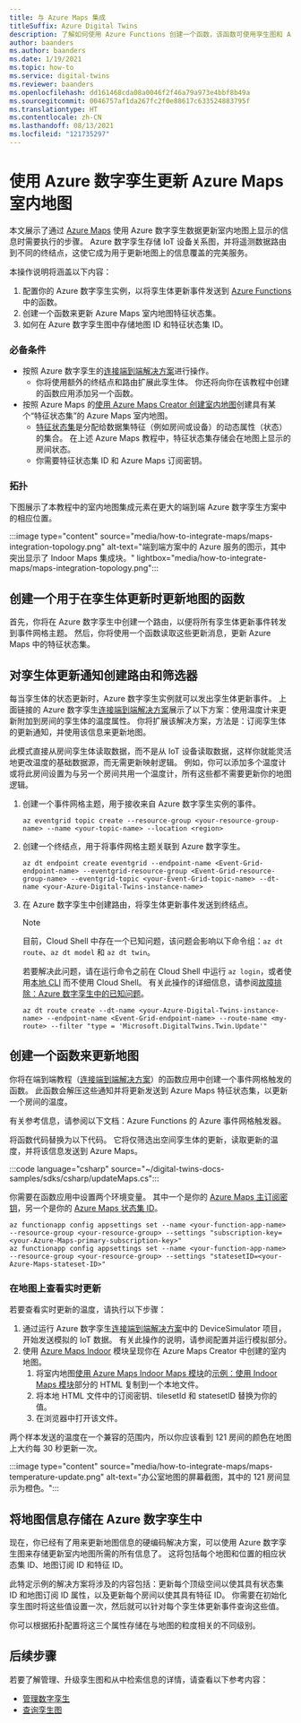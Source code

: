 ```yaml
---
title: 与 Azure Maps 集成
titleSuffix: Azure Digital Twins
description: 了解如何使用 Azure Functions 创建一个函数，该函数可使用孪生图和 Azure 数字孪生通知来更新 Azure Maps 室内地图。
author: baanders
ms.author: baanders
ms.date: 1/19/2021
ms.topic: how-to
ms.service: digital-twins
ms.reviewer: baanders
ms.openlocfilehash: dd161468cda08a0046f2f46a79a973e4bbf8b49a
ms.sourcegitcommit: 0046757af1da267fc2f0e88617c633524883795f
ms.translationtype: HT
ms.contentlocale: zh-CN
ms.lasthandoff: 08/13/2021
ms.locfileid: "121735297"
---
```

# <a name="use-azure-digital-twins-to-update-an-azure-maps-indoor-map"></a>使用 Azure 数字孪生更新 Azure Maps 室内地图

本文展示了通过 [Azure Maps](../azure-maps/about-azure-maps.md) 使用 Azure 数字孪生数据更新室内地图上显示的信息时需要执行的步骤。 Azure 数字孪生存储 IoT 设备关系图，并将遥测数据路由到不同的终结点，这使它成为用于更新地图上的信息覆盖的完美服务。

本操作说明将涵盖以下内容：

1. 配置你的 Azure 数字孪生实例，以将孪生体更新事件发送到 [Azure Functions](../azure-functions/functions-overview.md) 中的函数。
2. 创建一个函数来更新 Azure Maps 室内地图特征状态集。
3. 如何在 Azure 数字孪生图中存储地图 ID 和特征状态集 ID。

### <a name="prerequisites"></a>必备条件

* 按照 Azure 数字孪生的[连接端到端解决方案](./tutorial-end-to-end.md)进行操作。
    * 你将使用额外的终结点和路由扩展此孪生体。 你还将向你在该教程中创建的函数应用添加另一个函数。 
* 按照 Azure Maps 的[使用 Azure Maps Creator 创建室内地图](../azure-maps/tutorial-creator-indoor-maps.md)创建具有某个“特征状态集”的 Azure Maps 室内地图。
    * [特征状态集](../azure-maps/creator-indoor-maps.md#feature-statesets)是分配给数据集特征（例如房间或设备）的动态属性（状态）的集合。 在上述 Azure Maps 教程中，特征状态集存储会在地图上显示的房间状态。
    * 你需要特征状态集 ID 和 Azure Maps 订阅密钥。

### <a name="topology"></a>拓扑

下图展示了本教程中的室内地图集成元素在更大的端到端 Azure 数字孪生方案中的相应位置。

:::image type="content" source="media/how-to-integrate-maps/maps-integration-topology.png" alt-text="端到端方案中的 Azure 服务的图示，其中突出显示了 Indoor Maps 集成块。" lightbox="media/how-to-integrate-maps/maps-integration-topology.png":::

## <a name="create-a-function-to-update-a-map-when-twins-update"></a>创建一个用于在孪生体更新时更新地图的函数

首先，你将在 Azure 数字孪生中创建一个路由，以便将所有孪生体更新事件转发到事件网格主题。 然后，你将使用一个函数读取这些更新消息，更新 Azure Maps 中的特征状态集。 

## <a name="create-a-route-and-filter-to-twin-update-notifications"></a>对孪生体更新通知创建路由和筛选器

每当孪生体的状态更新时，Azure 数字孪生实例就可以发出孪生体更新事件。 上面链接的 Azure 数字孪生[连接端到端解决方案](./tutorial-end-to-end.md)展示了以下方案：使用温度计来更新附加到房间的孪生体的温度属性。 你将扩展该解决方案，方法是：订阅孪生体的更新通知，并使用该信息来更新地图。

此模式直接从房间孪生体读取数据，而不是从 IoT 设备读取数据，这样你就能灵活地更改温度的基础数据源，而无需更新映射逻辑。 例如，你可以添加多个温度计或将此房间设置为与另一个房间共用一个温度计，所有这些都不需要更新你的地图逻辑。

1. 创建一个事件网格主题，用于接收来自 Azure 数字孪生实例的事件。
    ```azurecli-interactive
    az eventgrid topic create --resource-group <your-resource-group-name> --name <your-topic-name> --location <region>
    ```

2. 创建一个终结点，用于将事件网格主题关联到 Azure 数字孪生。
    ```azurecli-interactive
    az dt endpoint create eventgrid --endpoint-name <Event-Grid-endpoint-name> --eventgrid-resource-group <Event-Grid-resource-group-name> --eventgrid-topic <your-Event-Grid-topic-name> --dt-name <your-Azure-Digital-Twins-instance-name>
    ```

3. 在 Azure 数字孪生中创建路由，将孪生体更新事件发送到终结点。

    >[!NOTE]
    >目前，Cloud Shell 中存在一个已知问题，该问题会影响以下命令组：`az dt route`、`az dt model` 和 `az dt twin`。
    >
    >若要解决此问题，请在运行命令之前在 Cloud Shell 中运行 `az login`，或者使用[本地 CLI](/cli/azure/install-azure-cli) 而不使用 Cloud Shell。 有关此操作的详细信息，请参阅[故障排除：Azure 数字孪生中的已知问题](troubleshoot-known-issues.md#400-client-error-bad-request-in-cloud-shell)。

    ```azurecli-interactive
    az dt route create --dt-name <your-Azure-Digital-Twins-instance-name> --endpoint-name <Event-Grid-endpoint-name> --route-name <my-route> --filter "type = 'Microsoft.DigitalTwins.Twin.Update'"
    ```

## <a name="create-a-function-to-update-maps"></a>创建一个函数来更新地图

你将在端到端教程（[连接端到端解决方案](./tutorial-end-to-end.md)）的函数应用中创建一个事件网格触发的函数。 此函数会解压这些通知并将更新发送到 Azure Maps 特征状态集，以更新一个房间的温度。

有关参考信息，请参阅以下文档：Azure Functions 的 Azure 事件网格触发器。

将函数代码替换为以下代码。 它将仅筛选出空间孪生体的更新，读取更新的温度，并将该信息发送到 Azure Maps。

:::code language="csharp" source="~/digital-twins-docs-samples/sdks/csharp/updateMaps.cs":::

你需要在函数应用中设置两个环境变量。 其中一个是你的 [Azure Maps 主订阅密钥](../azure-maps/quick-demo-map-app.md#get-the-primary-key-for-your-account)，另一个是你的 [Azure Maps 状态集 ID](../azure-maps/tutorial-creator-indoor-maps.md#create-a-feature-stateset)。

```azurecli-interactive
az functionapp config appsettings set --name <your-function-app-name> --resource-group <your-resource-group> --settings "subscription-key=<your-Azure-Maps-primary-subscription-key>"
az functionapp config appsettings set --name <your-function-app-name>  --resource-group <your-resource-group> --settings "statesetID=<your-Azure-Maps-stateset-ID>"
```

### <a name="view-live-updates-on-your-map"></a>在地图上查看实时更新

若要查看实时更新的温度，请执行以下步骤：

1. 通过运行 Azure 数字孪生[连接端到端解决方案](tutorial-end-to-end.md)中的 DeviceSimulator 项目，开始发送模拟的 IoT 数据。 有关此操作的说明，请参阅配置并运行模拟部分。
2. 使用 [Azure Maps Indoor](../azure-maps/how-to-use-indoor-module.md) 模块呈现你在 Azure Maps Creator 中创建的室内地图。
    1. 将室内地图[使用 Azure Maps Indoor Maps 模块](../azure-maps/how-to-use-indoor-module.md)的[示例：使用 Indoor Maps 模块](../azure-maps/how-to-use-indoor-module.md#example-use-the-indoor-maps-module)部分的 HTML 复制到一个本地文件。
    1. 将本地 HTML 文件中的订阅密钥、tilesetId 和 statesetID 替换为你的值。
    1. 在浏览器中打开该文件。

两个样本发送的温度在一个兼容的范围内，所以你应该看到 121 房间的颜色在地图上大约每 30 秒更新一次。

:::image type="content" source="media/how-to-integrate-maps/maps-temperature-update.png" alt-text="办公室地图的屏幕截图，其中的 121 房间显示为橙色。":::

## <a name="store-your-maps-information-in-azure-digital-twins"></a>将地图信息存储在 Azure 数字孪生中

现在，你已经有了用来更新地图信息的硬编码解决方案，可以使用 Azure 数字孪生图来存储更新室内地图所需的所有信息了。 这将包括每个地图和位置的相应状态集 ID、地图订阅 ID 和特征 ID。 

此特定示例的解决方案将涉及的内容包括：更新每个顶级空间以使其具有状态集 ID 和地图订阅 ID 属性，以及更新每个房间以使其具有特征 ID。 你需要在初始化孪生图时将这些值设置一次，然后就可以针对每个孪生体更新事件查询这些值。

你可以根据拓扑配置将这三个属性存储在与地图的粒度相关的不同级别。

## <a name="next-steps"></a>后续步骤

若要了解管理、升级孪生图和从中检索信息的详情，请查看以下参考内容：

* [管理数字孪生](./how-to-manage-twin.md)
* [查询孪生图](./how-to-query-graph.md)
